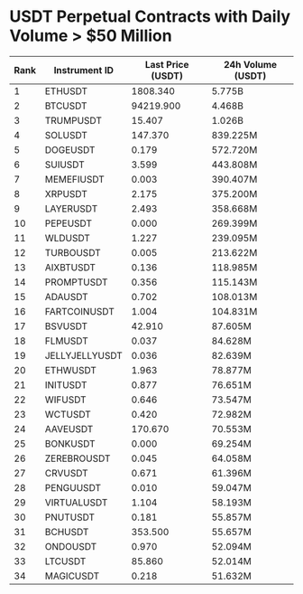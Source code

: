 # USDT Perpetual Contracts with Daily Volume > $50 Million

| Rank | Instrument ID | Last Price (USDT) | 24h Volume (USDT) |
|------|---------------|-------------------|-------------------|
| 1 | ETHUSDT | 1808.340 | 5.775B |
| 2 | BTCUSDT | 94219.900 | 4.468B |
| 3 | TRUMPUSDT | 15.407 | 1.026B |
| 4 | SOLUSDT | 147.370 | 839.225M |
| 5 | DOGEUSDT | 0.179 | 572.720M |
| 6 | SUIUSDT | 3.599 | 443.808M |
| 7 | MEMEFIUSDT | 0.003 | 390.407M |
| 8 | XRPUSDT | 2.175 | 375.200M |
| 9 | LAYERUSDT | 2.493 | 358.668M |
| 10 | PEPEUSDT | 0.000 | 269.399M |
| 11 | WLDUSDT | 1.227 | 239.095M |
| 12 | TURBOUSDT | 0.005 | 213.622M |
| 13 | AIXBTUSDT | 0.136 | 118.985M |
| 14 | PROMPTUSDT | 0.356 | 115.143M |
| 15 | ADAUSDT | 0.702 | 108.013M |
| 16 | FARTCOINUSDT | 1.004 | 104.831M |
| 17 | BSVUSDT | 42.910 | 87.605M |
| 18 | FLMUSDT | 0.037 | 84.628M |
| 19 | JELLYJELLYUSDT | 0.036 | 82.639M |
| 20 | ETHWUSDT | 1.963 | 78.877M |
| 21 | INITUSDT | 0.877 | 76.651M |
| 22 | WIFUSDT | 0.646 | 73.547M |
| 23 | WCTUSDT | 0.420 | 72.982M |
| 24 | AAVEUSDT | 170.670 | 70.553M |
| 25 | BONKUSDT | 0.000 | 69.254M |
| 26 | ZEREBROUSDT | 0.045 | 64.058M |
| 27 | CRVUSDT | 0.671 | 61.396M |
| 28 | PENGUUSDT | 0.010 | 59.047M |
| 29 | VIRTUALUSDT | 1.104 | 58.193M |
| 30 | PNUTUSDT | 0.181 | 55.857M |
| 31 | BCHUSDT | 353.500 | 55.657M |
| 32 | ONDOUSDT | 0.970 | 52.094M |
| 33 | LTCUSDT | 85.860 | 52.014M |
| 34 | MAGICUSDT | 0.218 | 51.632M |
